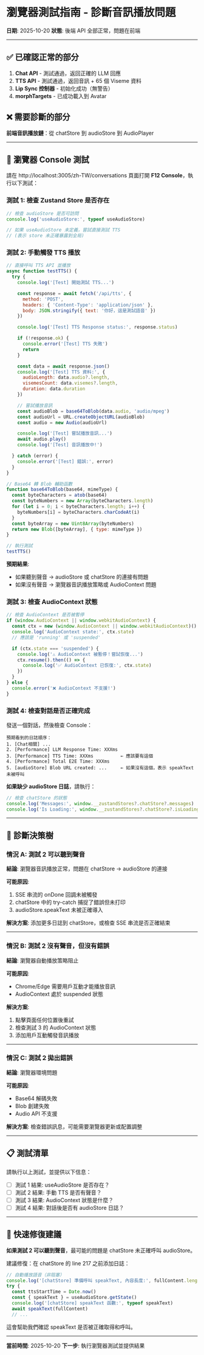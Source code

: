 # 瀏覽器測試指南 - 診斷音訊播放問題

**日期**: 2025-10-20
**狀態**: 後端 API 全部正常，問題在前端

---

## ✅ 已確認正常的部分

1. **Chat API** - 測試通過，返回正確的 LLM 回應
2. **TTS API** - 測試通過，返回音訊 + 65 個 Viseme 資料
3. **Lip Sync 控制器** - 初始化成功（無警告）
4. **morphTargets** - 已成功載入到 Avatar

## ❌ 需要診斷的部分

**前端音訊播放鏈**：從 chatStore 到 audioStore 到 AudioPlayer

---

## 🧪 瀏覽器 Console 測試

請在 http://localhost:3005/zh-TW/conversations 頁面打開 **F12 Console**，執行以下測試：

### 測試 1: 檢查 Zustand Store 是否存在

```javascript
// 檢查 audioStore 是否可訪問
console.log('useAudioStore:', typeof useAudioStore)

// 如果 useAudioStore 未定義，嘗試直接測試 TTS
// (表示 store 未正確暴露到全局)
```

### 測試 2: 手動觸發 TTS 播放

```javascript
// 直接呼叫 TTS API 並播放
async function testTTS() {
  try {
    console.log('[Test] 開始測試 TTS...')

    const response = await fetch('/api/tts', {
      method: 'POST',
      headers: { 'Content-Type': 'application/json' },
      body: JSON.stringify({ text: '你好，這是測試語音' })
    })

    console.log('[Test] TTS Response status:', response.status)

    if (!response.ok) {
      console.error('[Test] TTS 失敗')
      return
    }

    const data = await response.json()
    console.log('[Test] TTS 資料:', {
      audioLength: data.audio?.length,
      visemesCount: data.visemes?.length,
      duration: data.duration
    })

    // 嘗試播放音訊
    const audioBlob = base64ToBlob(data.audio, 'audio/mpeg')
    const audioUrl = URL.createObjectURL(audioBlob)
    const audio = new Audio(audioUrl)

    console.log('[Test] 嘗試播放音訊...')
    await audio.play()
    console.log('[Test] 音訊播放中!')

  } catch (error) {
    console.error('[Test] 錯誤:', error)
  }
}

// Base64 轉 Blob 輔助函數
function base64ToBlob(base64, mimeType) {
  const byteCharacters = atob(base64)
  const byteNumbers = new Array(byteCharacters.length)
  for (let i = 0; i < byteCharacters.length; i++) {
    byteNumbers[i] = byteCharacters.charCodeAt(i)
  }
  const byteArray = new Uint8Array(byteNumbers)
  return new Blob([byteArray], { type: mimeType })
}

// 執行測試
testTTS()
```

**預期結果**:
- 如果聽到聲音 → audioStore 或 chatStore 的連接有問題
- 如果沒有聲音 → 瀏覽器音訊播放策略或 AudioContext 問題

### 測試 3: 檢查 AudioContext 狀態

```javascript
// 檢查 AudioContext 是否被暫停
if (window.AudioContext || window.webkitAudioContext) {
  const ctx = new (window.AudioContext || window.webkitAudioContext)()
  console.log('AudioContext state:', ctx.state)
  // 應該是 'running' 或 'suspended'

  if (ctx.state === 'suspended') {
    console.log('⚠️ AudioContext 被暫停！嘗試恢復...')
    ctx.resume().then(() => {
      console.log('✅ AudioContext 已恢復:', ctx.state)
    })
  }
} else {
  console.error('❌ AudioContext 不支援!')
}
```

### 測試 4: 檢查對話是否正確完成

發送一個對話，然後檢查 Console：

```
預期看到的日誌順序：
1. [Chat相關] ...
2. [Performance] LLM Response Time: XXXms
3. [Performance] TTS Time: XXXms          ← 應該要有這個
4. [Performance] Total E2E Time: XXXms
5. [audioStore] Blob URL created: ...     ← 如果沒有這個，表示 speakText 未被呼叫
```

**如果缺少 audioStore 日誌**，請執行：

```javascript
// 檢查 chatStore 的狀態
console.log('Messages:', window.__zustandStores?.chatStore?.messages)
console.log('Is Loading:', window.__zustandStores?.chatStore?.isLoading)
```

---

## 🎯 診斷決策樹

### 情況 A: 測試 2 可以聽到聲音
**結論**: 瀏覽器音訊播放正常，問題在 chatStore → audioStore 的連接

**可能原因**:
1. SSE 串流的 onDone 回調未被觸發
2. chatStore 中的 try-catch 捕捉了錯誤但未打印
3. audioStore.speakText 未被正確導入

**解決方案**: 添加更多日誌到 chatStore，或檢查 SSE 串流是否正確結束

---

### 情況 B: 測試 2 沒有聲音，但沒有錯誤
**結論**: 瀏覽器自動播放策略阻止

**可能原因**:
- Chrome/Edge 需要用戶互動才能播放音訊
- AudioContext 處於 suspended 狀態

**解決方案**:
1. 點擊頁面任何位置後重試
2. 檢查測試 3 的 AudioContext 狀態
3. 添加用戶互動觸發音訊播放

---

### 情況 C: 測試 2 拋出錯誤
**結論**: 瀏覽器環境問題

**可能原因**:
- Base64 解碼失敗
- Blob 創建失敗
- Audio API 不支援

**解決方案**: 檢查錯誤訊息，可能需要瀏覽器更新或配置調整

---

## 📋 測試清單

請執行以上測試，並提供以下信息：

- [ ] 測試 1 結果: useAudioStore 是否存在？
- [ ] 測試 2 結果: 手動 TTS 是否有聲音？
- [ ] 測試 3 結果: AudioContext 狀態是什麼？
- [ ] 測試 4 結果: 對話後是否有 audioStore 日誌？

---

## 🔧 快速修復建議

**如果測試 2 可以聽到聲音**，最可能的問題是 chatStore 未正確呼叫 audioStore。

建議修復：在 chatStore 的 line 217 之前添加日誌：

```typescript
// 自動播放語音（非阻塞）
console.log('[chatStore] 準備呼叫 speakText, 內容長度:', fullContent.length)
try {
  const ttsStartTime = Date.now()
  const { speakText } = useAudioStore.getState()
  console.log('[chatStore] speakText 函數:', typeof speakText)
  await speakText(fullContent)
  // ...
```

這會幫助我們確認 speakText 是否被正確取得和呼叫。

---

**當前時間**: 2025-10-20
**下一步**: 執行瀏覽器測試並提供結果
